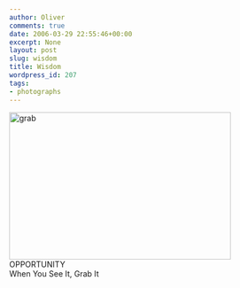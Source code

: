 ```yaml
---
author: Oliver
comments: true
date: 2006-03-29 22:55:46+00:00
excerpt: None
layout: post
slug: wisdom
title: Wisdom
wordpress_id: 207
tags:
- photographs
---
```


<div>
<img alt="grab" src="http://static.flickr.com/36/112599741_e1fdf46b0a.jpg" width="400" height="266" />
<font>OPPORTUNITY</font><br />
<font>When You See It, Grab It</font>
</div>
